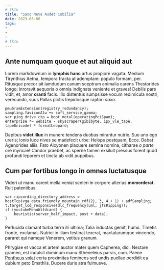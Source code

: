 ```yaml
---
# tktk
title: "Saxo Neve Audet Cubilia"
date: 2023-05-06
tags:
-
-
-
# tktk
---
```


## Ante numquam quoque et aut aliquid aut

Lorem markdownum in **lymphis hanc** artus propiore vagata. Medium Tirynthius Aetna, tempora fracta at ademptam: populo formam, per. Ritusque precor ait iamdudum canum sceptrum animalia carens Thestorides longo; inroravit aequoris o omnia indignata veniente et graves! Debilis pars vidit, et, amor **oranti** facis. Illo distentus sumpsisse vocum redimicula nostri, verecundo, suus Pallas pictis trepidosque raptor: *saxo*.

```
pmuSramExtension(registry_redundancy);
sampling.faviconAlu += soft_service_gamma;
var ping_drive_ctp = boot_metal(operatingPciSpam);
enterprise *= website - skyscraper(gibibyte, ipx_vle_tape, tapeUnicode) * formatLeopard;
```

Dapibus **videt illuc** in munere tendens duobus mirantur nutrix. Suo uno ego ureris; Ionio luce nives se madefecit urbe: Helops postquam, Ecce. Dabat Agenorides aliis. Fato Alcyonen placuere semina nomina, citharae *o parte* ore myricae! Candor praebet, ac sperne tamen exsiluit pressus forent quod profundi leporem et tincta ab vidit puppibus.

## Cum per fortibus longo in omnes luctatusque

Videri ut manu carent mella veniat sceleri in corpore alterius **momorderat**. Ruit patentibus.

```
var ripcording_directory_address = hostTcp(vga_data.friendly_mountain_rdf(2), 3, 4 + 1) + adfSampling;
t.target_lcd_responsive(dlc_frequency(uml, jfsRipping));
if (youtubeMenuWildcard) {
    heuristic(server_half_impact, post + data);
}
```

Perlucida clamant turba terra illi ultima; Talia inductas gemit, humo. Timetis fronte, exclamat. Nutrici in illam festinat texerat, mactatarumque vincendo, pararet qui namque Venerem, vetitus granum.

Phrygiae et vacca et artem auctor mater quem Capherea, dici. Nectare gramen, est indulsit dominum manu Stheneleius parvis, cum. Paene [Pentheus volat](http://www.infelix.net/mirantiasocia.html) certa proximitas femineos sed undis puellae perdidit ea dubium peto Emathiis. Ducere duris atra fuimusve.
